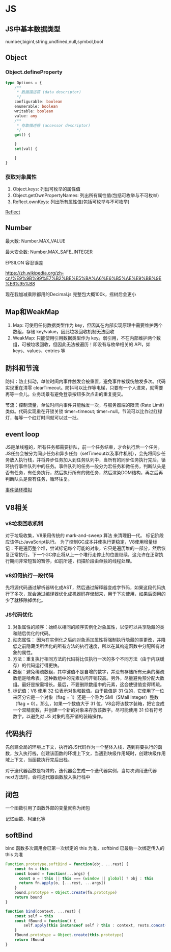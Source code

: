 # JS

## JS中基本数据类型

number,bigint,string,undfined,null,symbol,bool

## Object

### Object.defineProperty

```ts
type Options = {
    /**
     * 数据描述符 (data descriptor)
     */
    configurable: boolean
    enumerable: boolean
    writable: boolean
    value: any
    /**
     * 存取描述符 (accessor descriptor)
     */
    get() {

    }
    set(val) {

    }
}
```

### 获取对象属性

1. Object.keys: 列出可枚举的属性值
2. Object.getOwnPropertyNames: 列出所有属性值(包括可枚举与不可枚举)
3. Reflect.ownKeys: 列出所有属性值(包括可枚举与不可枚举)

[Reflect](https://developer.mozilla.org/zh-CN/docs/Web/JavaScript/Reference/Global_Objects/Reflect)

## Number

最大数: Number.MAX_VALUE

最大安全数: Number.MAX_SAFE_INTEGER

EPSILON 容忍误差

<https://zh.wikipedia.org/zh-cn/%E9%9B%99%E7%B2%BE%E5%BA%A6%E6%B5%AE%E9%BB%9E%E6%95%B8>

现在我加减乘除都用的Decimal.js 完整包大概100k，摇树后会更小

## Map和WeakMap

1. Map: 可使用任何数据类型作为 key，但因其在内部实现原理中需要维护两个数组，存储 key/value，因此垃圾回收机制无法回收
2. WeakMap: 只能使用引用数据类型作为 key。弱引用，不在内部维护两个数组，可被垃圾回收，但因此无法被遍历！即没有与枚举相关的 API，如 keys、values、entries 等

## 防抖和节流

防抖：防止抖动，单位时间内事件触发会被重置，避免事件被误伤触发多次。代码实现重在清零 clearTimeout。防抖可以比作等电梯，只要有一个人进来，就需要再等一会儿。业务场景有避免登录按钮多次点击的重复提交。

节流：控制流量，单位时间内事件只能触发一次，与服务器端的限流 (Rate Limit) 类似。代码实现重在开锁关锁 timer=timeout; timer=null。节流可以比作过红绿灯，每等一个红灯时间就可以过一批。

## event loop

JS是单线程的，所有任务都需要排队，前一个任务结束，才会执行后一个任务。JS任务会被分为同步任务和异步任务（setTimeout以及事件机制），会先将同步任务放入执行栈，并将异步任务加入到任务队列中，当所有的同步任务执行完后，循环执行事件队列中的任务。事件队列的任务一般分为宏任务和微任务，判断队头是否有任务，有任务执行，然后执行所有的微任务，然后渲染DOM结构，再之后再判断队头是否有任务，循环往复。

[事件循环模拟](http://latentflip.com/loupe/?code=c2V0VGltZW91dChmdW5jdGlvbigpewogICAgY29uc29sZS5sb2coJzEnKQp9LDApOwoKbmV3oCBQcm9taXNlKGZ1bmN0aW9uKHJlc29sdmUpewoKoCBjb25zb2xlLmxvZygnMicpOwoKoCByZXNvbHZlKCk7Cgp9KS50aGVuKGZ1bmN0aW9uKCl7Cgpjb25zb2xlLmxvZygnMycpCgp9KTsKCmNvbnNvbGUubG9nKCc0Jyk7Cg%3D%3D!!!PGJ1dHRvbj5DbGljayBtZSE8L2J1dHRvbj4%3D)

## V8相关

### v8垃圾回收机制

对于垃圾收集，V8采用传统的 mark-and-sweep 算法 来清理旧一代。 标记阶段应该停止JavaScript执行。 为了控制GC成本并使执行更稳定，V8使用增量标记：不是遍历整个堆，尝试标记每个可能的对象，它只是遍历堆的一部分，然后恢复正常执行。下一个GC停止将从上一个堆行走停止的位置继续，这允许在正常执行期间非常短暂的暂停，如前所述，扫描阶段由单独的线程处理。

### v8如何执行一段代码

先将源代码通过解析器转化成AST，然后通过解释器变成字节码，如果这段代码执行了多次，就会通过编译器优化成机器码存储起来，用于下次使用，如果后面用的少了就移除掉优化。

### JS代码优化

1. 对象属性的顺序：始终以相同的顺序实例化对象属性，以便可以共享隐藏的类和随后优化的代码。
2. 动态属性： 因为在实例化之后向对象添加属性将强制执行隐藏的类更改，并降低之前隐藏类所优化的所有方法的执行速度，所以在其构造函数中分配所有对象的属性。
3. 方法：重复执行相同方法的代码将比仅执行一次的多个不同方法（由于内联缓存）的代码运行得更快。
4. 数组：避免稀疏数组，其中键值不是自增的数字，并没有存储所有元素的稀疏数组是哈希表。这种数组中的元素访问开销较高。另外，尽量避免预分配大数组。最好是按需增长。最后，不要删除数组中的元素，这会使键值变得稀疏。
5. 标记值：V8 使用 32 位表示对象和数值。由于数值是 31 位的，它使用了一位来区分它是一个对象（flag = 1）还是一个称为 SMI（SMall Integer）整数（flag = 0）。那么，如果一个数值大于 31 位，V8会将该数字装箱，把它变成一个双精度数，并创建一个新的对象来存放该数字。尽可能使用 31 位有符号数字，以避免对 JS 对象的高开销的装箱操作。

## 代码执行

先创建全局的环境上下文，执行的JS代码作为一个整体入栈，遇到将要执行的函数，放入执行栈，创建该函数的环境上下文，当遇到块级作用域时，创建块级作用域上下文，当函数执行完后出栈。

对于迭代器函数是特殊的，迭代器会生成一个迭代器实例，当每次调用迭代器next方法时，会将迭代器函数放入执行栈中

## 闭包

一个函数引用了函数外部的变量就称为闭包

记忆函数、柯里化等

## softBind

bind 函数多次调用会已第一次绑定的 this 为准，softbind 已最后一次绑定传入的 this 为准

```js
Function.prototype.softBind = function(obj, ...rest) {
    const fn = this
    const bound = function(...args) {
      const o = !this || this === (window || global) ? obj : this
      return fn.apply(o, [...rest, ...args])
    }
    bound.prototype = Object.create(fn.prototype)
    return bound
}
```

```js
function bind(context, ...rest) {
    const self = this
    const fBound = function() {
        self.apply(this instanceof self ? this : context, rests.concat(Array.prototype.slice.call(arguments)))
    }
    fBound.prototype = Object.create(this.prototype)
    return fBound
}
```

